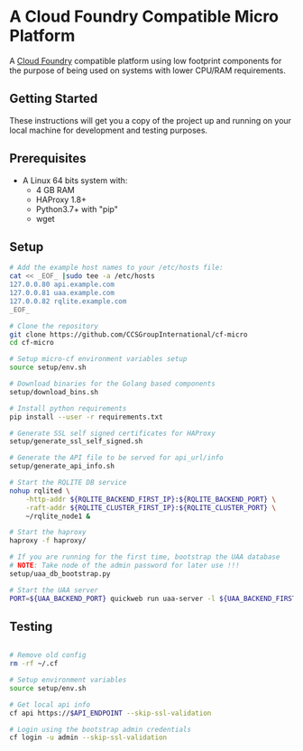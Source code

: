# A Cloud Foundry Compatible Micro Platform

A [Cloud Foundry] compatible platform using low footprint components for the purpose of being used on systems with lower CPU/RAM requirements.

[Cloud Foundry]: https://www.cloudfoundry.org/

## Getting Started

These instructions will get you a copy of the project up and running on your local machine for development and testing purposes.

## Prerequisites
- A Linux 64 bits system with:
    - 4 GB RAM
    - HAProxy 1.8+
    - Python3.7+ with "pip"
    - wget

## Setup

```sh
# Add the example host names to your /etc/hosts file:
cat << _EOF_ |sudo tee -a /etc/hosts
127.0.0.80 api.example.com
127.0.0.81 uaa.example.com
127.0.0.82 rqlite.example.com
_EOF_

# Clone the repository
git clone https://github.com/CCSGroupInternational/cf-micro
cd cf-micro

# Setup micro-cf environment variables setup
source setup/env.sh     

# Download binaries for the Golang based components
setup/download_bins.sh

# Install python requirements
pip install --user -r requirements.txt 

# Generate SSL self signed certificates for HAProxy
setup/generate_ssl_self_signed.sh

# Generate the API file to be served for api_url/info
setup/generate_api_info.sh

# Start the RQLITE DB service
nohup rqlited \
    -http-addr ${RQLITE_BACKEND_FIRST_IP}:${RQLITE_BACKEND_PORT} \
    -raft-addr ${RQLITE_CLUSTER_FIRST_IP}:${RQLITE_CLUSTER_PORT} \
    ~/rqlite_node1 &

# Start the haproxy
haproxy -f haproxy/

# If you are running for the first time, bootstrap the UAA database
# NOTE: Take node of the admin password for later use !!!
setup/uaa_db_bootstrap.py

# Start the UAA server
PORT=${UAA_BACKEND_PORT} quickweb run uaa-server -l ${UAA_BACKEND_FIRST_IP} 
```

## Testing

```sh

# Remove old config
rm -rf ~/.cf

# Setup environment variables
source setup/env.sh

# Get local api info
cf api https://$API_ENDPOINT --skip-ssl-validation

# Login using the bootstrap admin credentials
cf login -u admin --skip-ssl-validation
```
